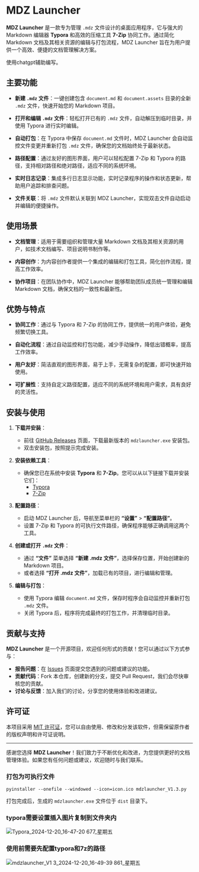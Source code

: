 # MDZ Launcher

**MDZ Launcher** 是一款专为管理 `.mdz` 文件设计的桌面应用程序，它与强大的 Markdown 编辑器 **Typora** 和高效的压缩工具 **7-Zip** 协同工作。通过简化 Markdown 文档及其相关资源的编辑与打包流程，MDZ Launcher 旨在为用户提供一个高效、便捷的文档管理解决方案。

使用chatgpt辅助编写。

## **主要功能**

- **新建 `.mdz` 文件**：一键创建包含 `document.md` 和 `document.assets` 目录的全新 `.mdz` 文件，快速开始您的 Markdown 项目。

- **打开和编辑 `.mdz` 文件**：轻松打开已有的 `.mdz` 文件，自动解压到临时目录，并使用 Typora 进行实时编辑。

- **自动打包**：在 Typora 中保存 `document.md` 文件时，MDZ Launcher 会自动监控文件变更并重新打包 `.mdz` 文件，确保您的文档始终处于最新状态。

- **路径配置**：通过友好的图形界面，用户可以轻松配置 7-Zip 和 Typora 的路径，支持相对路径和绝对路径，适应不同的系统环境。

- **实时日志记录**：集成多行日志显示功能，实时记录程序的操作和状态更新，帮助用户追踪和排查问题。

- **文件关联**：将 `.mdz` 文件默认关联到 MDZ Launcher，实现双击文件自动启动并编辑的便捷操作。

## **使用场景**

- **文档管理**：适用于需要组织和管理大量 Markdown 文档及其相关资源的用户，如技术文档编写、项目说明书制作等。

- **内容创作**：为内容创作者提供一个集成的编辑和打包工具，简化创作流程，提高工作效率。

- **协作项目**：在团队协作中，MDZ Launcher 能够帮助团队成员统一管理和编辑 Markdown 文档，确保文档的一致性和最新性。

## **优势与特点**

- **协同工作**：通过与 Typora 和 7-Zip 的协同工作，提供统一的用户体验，避免频繁切换工具。

- **自动化流程**：通过自动监控和打包功能，减少手动操作，降低出错概率，提高工作效率。

- **用户友好**：简洁直观的图形界面，易于上手，无需复杂的配置，即可快速开始使用。

- **可扩展性**：支持自定义路径配置，适应不同的系统环境和用户需求，具有良好的灵活性。

## **安装与使用**

1. **下载并安装**：

   - 前往 [GitHub Releases](https://github.com/archiezhao/mdzlauncher/releases) 页面，下载最新版本的 `mdzlauncher.exe` 安装包。
   - 双击安装包，按照提示完成安装。

2. **安装依赖工具**：

   - 确保您已在系统中安装 **Typora** 和 **7-Zip**。您可以从以下链接下载并安装它们：
     - [Typora](https://typora.io/)
     - [7-Zip](https://www.7-zip.org/)

3. **配置路径**：

   - 启动 MDZ Launcher 后，导航至菜单栏的 **“设置”** > **“配置路径”**。
   - 设置 7-Zip 和 Typora 的可执行文件路径，确保程序能够正确调用这两个工具。

4. **创建或打开 `.mdz` 文件**：

   - 通过 **“文件”** 菜单选择 **“新建 .mdz 文件”**，选择保存位置，开始创建新的 Markdown 项目。
   - 或者选择 **“打开 .mdz 文件”**，加载已有的项目，进行编辑和管理。

5. **编辑与打包**：

   - 使用 Typora 编辑 `document.md` 文件，保存时程序会自动监控并重新打包 `.mdz` 文件。
   - 关闭 Typora 后，程序将完成最终的打包工作，并清理临时目录。

## **贡献与支持**

**MDZ Launcher** 是一个开源项目，欢迎任何形式的贡献！您可以通过以下方式参与：

- **报告问题**：在 [Issues](https://github.com/archiezhao/mdzlauncher/issues) 页面提交您遇到的问题或建议的功能。
- **贡献代码**：Fork 本仓库，创建新的分支，提交 Pull Request，我们会尽快审核您的贡献。
- **讨论与反馈**：加入我们的讨论，分享您的使用体验和改进建议。

## **许可证**

本项目采用 [MIT 许可证](LICENSE)，您可以自由使用、修改和分发该软件，但需保留原作者的版权声明和许可证说明。

---

感谢您选择 **MDZ Launcher**！我们致力于不断优化和改进，为您提供更好的文档管理体验。如果您有任何问题或建议，欢迎随时与我们联系。

### 打包为可执行文件

```
pyinstaller --onefile --windowed --icon=icon.ico mdzlauncher_V1.3.py
```

打包完成后，生成的 `mdzlauncher.exe` 文件位于 `dist` 目录下。

### typora需要设置插入图片复制到文件夹内
![Typora_2024-12-20_16-47-20 677_星期五](https://github.com/user-attachments/assets/dc33013f-3041-4da3-8f73-ba13db84bbcd)


### 使用前需要先配置typora和7z的路径
![mdzlauncher_V1 3_2024-12-20_16-49-39 861_星期五](https://github.com/user-attachments/assets/85fcb358-0766-4a73-9dfe-9cf78af4d9b3)
